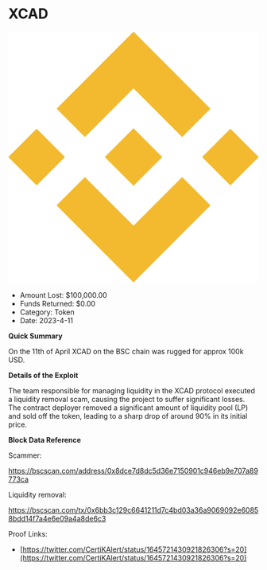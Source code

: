 # XCAD
![XCAD](/rektimages/XCAD.png)
- Amount Lost: $100,000.00
- Funds Returned: $0.00
- Category: Token
- Date: 2023-4-11

**Quick Summary**

On the 11th of April XCAD  on the BSC chain was rugged for approx 100k  USD.

  


 **Details of the Exploit**

The team responsible for managing liquidity in the XCAD  protocol executed a liquidity removal scam, causing the project to suffer significant losses. The contract deployer removed a significant amount of liquidity pool (LP) and sold off the token, leading to a sharp drop of around 90% in its initial price.

  


 **Block Data Reference**

Scammer:

https://bscscan.com/address/0x8dce7d8dc5d36e7150901c946eb9e707a89773ca

Liquidity removal:

https://bscscan.com/tx/0x6bb3c129c6641211d7c4bd03a36a9069092e60858bdd14f7a4e6e09a4a8de6c3


Proof Links:
- [https://twitter.com/CertiKAlert/status/1645721430921826306?s=20](https://twitter.com/CertiKAlert/status/1645721430921826306?s=20)



